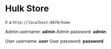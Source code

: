 # Hulk Store


ir a `http://localhost:8070/home`

Admin username: **admin**
Admin password: **admin**

User username: **user**
User password: **password**